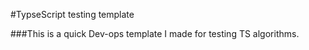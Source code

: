 #TypseScript testing template

###This is a quick Dev-ops template I made for testing TS algorithms.
